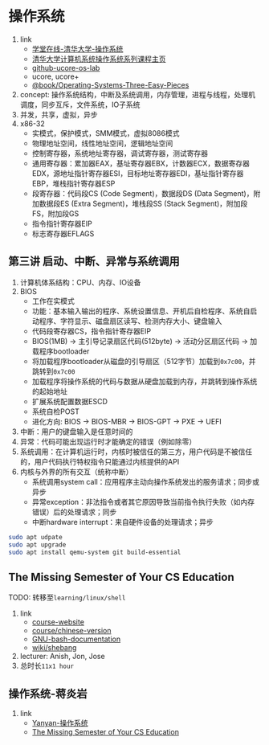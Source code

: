 # 操作系统

1. link
   * [学堂在线-清华大学-操作系统](https://next.xuetangx.com/course/THU08091000267/1516699)
   * [清华大学计算机系统操作系统系列课程主页](http://os.cs.tsinghua.edu.cn/oscourse)
   * [github-ucore-os-lab](https://github.com/chyyuu/ucore_os_lab)
   * ucore, ucore+
   * [@book/Operating-Systems-Three-Easy-Pieces](https://pages.cs.wisc.edu/~remzi/OSTEP/)
2. concept: 操作系统结构，中断及系统调用，内存管理，进程与线程，处理机调度，同步互斥，文件系统，IO子系统
3. 并发，共享，虚拟，异步
4. x86-32
   * 实模式，保护模式，SMM模式，虚拟8086模式
   * 物理地址空间，线性地址空间，逻辑地址空间
   * 控制寄存器，系统地址寄存器，调试寄存器，测试寄存器
   * 通用寄存器：累加器EAX，基址寄存器EBX，计数器ECX，数据寄存器EDX，源地址指针寄存器ESI，目标地址寄存器EDI，基址指针寄存器EBP，堆栈指针寄存器ESP
   * 段寄存器：代码段CS (Code Segment)，数据段DS (Data Segment)，附加数据段ES (Extra Segment)，堆栈段SS (Stack Segment)，附加段FS，附加段GS
   * 指令指针寄存器EIP
   * 标志寄存器EFLAGS

## 第三讲 启动、中断、异常与系统调用

1. 计算机体系结构：CPU、内存、IO设备
2. BIOS
   * 工作在实模式
   * 功能：基本输入输出的程序、系统设置信息、开机后自检程序、系统自启动程序、字符显示、磁盘扇区读写、检测内存大小、键盘输入
   * 代码段寄存器CS，指令指针寄存器EIP
   * BIOS(1MB) -> 主引导记录扇区代码(512byte) -> 活动分区扇区代码 -> 加载程序bootloader
   * 将加载程序bootloader从磁盘的引导扇区（512字节）加载到`0x7c00`，并跳转到`0x7c00`
   * 加载程序将操作系统的代码与数据从硬盘加载到内存，并跳转到操作系统的起始地址
   * 扩展系统配置数据ESCD
   * 系统自检POST
   * 进化方向: BIOS -> BIOS-MBR -> BIOS-GPT -> PXE -> UEFI
3. 中断：用户的键盘输入是任意时间的
4. 异常：代码可能出现运行时才能确定的错误（例如除零）
5. 系统调用：在计算机运行时，内核时被信任的第三方，用户代码是不被信任的，用户代码执行特权指令只能通过内核提供的API
6. 内核与外界的所有交互（统称中断）
   * 系统调用system call：应用程序主动向操作系统发出的服务请求；同步或异步
   * 异常exception：非法指令或者其它原因导致当前指令执行失败（如内存错误）后的处理请求；同步
   * 中断hardware interrupt：来自硬件设备的处理请求；异步

```bash
sudo apt udpate
sudo apt upgrade
sudo apt install qemu-system git build-essential
```

## The Missing Semester of Your CS Education

TODO: 转移至`learning/linux/shell`

1. link
   * [course-website](https://missing.csail.mit.edu/)
   * [course/chinese-version](https://missing-semester-cn.github.io/)
   * [GNU-bash-documentation](https://www.gnu.org/software/bash/manual/html_node/index.html#SEC_Contents)
   * [wiki/shebang](https://en.wikipedia.org/wiki/Shebang_(Unix))
2. lecturer: Anish, Jon, Jose
3. 总时长`11x1 hour`

## 操作系统-蒋炎岩

1. link
   * [Yanyan-操作系统](http://jyywiki.cn/ICS/2020/)
   * [The Missing Semester of Your CS Education](https://missing.csail.mit.edu/)
